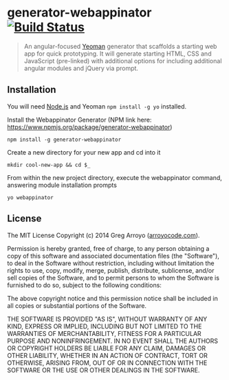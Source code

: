 # generator-webappinator [![Build Status](https://travis-ci.org/arroyocode/generator-webappinator.svg?branch=master)](https://travis-ci.org/arroyocode/generator-webappinator)

> An angular-focused  [Yeoman](http://yeoman.io) generator that scaffolds a starting web app for quick 
> prototyping. It will generate starting HTML, CSS and JavaScript (pre-linked) with additional options for
> including additional angular modules and jQuery via prompt.

## Installation

You will need [Node.js](http://nodejs.org/) and Yeoman `npm install -g yo` installed.

Install the Webappinator Generator (NPM link here: https://www.npmjs.org/package/generator-webappinator)

```
npm install -g generator-webappinator
```

Create a new directory for your new app and cd into it

```
mkdir cool-new-app && cd $_
```

From within the new project directory, execute the webappinator command, answering module installation prompts

```
yo webappinator
```

License
---------------

The MIT License
Copyright (c) 2014 Greg Arroyo ([arroyocode.com](http://arroyocode.com)).

Permission is hereby granted, free of charge, to any person obtaining a copy
of this software and associated documentation files (the "Software"), to deal
in the Software without restriction, including without limitation the rights
to use, copy, modify, merge, publish, distribute, sublicense, and/or sell
copies of the Software, and to permit persons to whom the Software is
furnished to do so, subject to the following conditions:

The above copyright notice and this permission notice shall be included in
all copies or substantial portions of the Software.

THE SOFTWARE IS PROVIDED "AS IS", WITHOUT WARRANTY OF ANY KIND, EXPRESS OR
IMPLIED, INCLUDING BUT NOT LIMITED TO THE WARRANTIES OF MERCHANTABILITY,
FITNESS FOR A PARTICULAR PURPOSE AND NONINFRINGEMENT. IN NO EVENT SHALL THE
AUTHORS OR COPYRIGHT HOLDERS BE LIABLE FOR ANY CLAIM, DAMAGES OR OTHER
LIABILITY, WHETHER IN AN ACTION OF CONTRACT, TORT OR OTHERWISE, ARISING FROM,
OUT OF OR IN CONNECTION WITH THE SOFTWARE OR THE USE OR OTHER DEALINGS IN
THE SOFTWARE.
